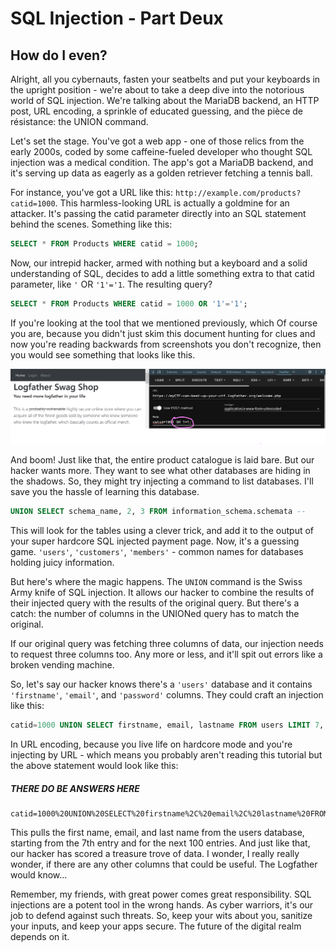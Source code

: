# SQL Injection - Part Deux
## How do I even?

Alright, all you cybernauts, fasten your seatbelts and put your keyboards in the upright position - we're about to take a deep dive into the notorious world of SQL injection. We're talking about the MariaDB backend, an HTTP post, URL encoding, a sprinkle of educated guessing, and the pièce de résistance: the UNION command.

Let's set the stage. You've got a web app - one of those relics from the early 2000s, coded by some caffeine-fueled developer who thought SQL injection was a medical condition. The app's got a MariaDB backend, and it's serving up data as eagerly as a golden retriever fetching a tennis ball.

For instance, you've got a URL like this: `http://example.com/products?catid=1000`. This harmless-looking URL is actually a goldmine for an attacker. It's passing the catid parameter directly into an SQL statement behind the scenes. Something like this:
```sql
SELECT * FROM Products WHERE catid = 1000;
```
Now, our intrepid hacker, armed with nothing but a keyboard and a solid understanding of SQL, decides to add a little something extra to that catid parameter, like `'` OR `'1'='1`. The resulting query?
```sql
SELECT * FROM Products WHERE catid = 1000 OR '1'='1';
```

If you're looking at the tool that we mentioned previously, which Of course you are, because you didn't just skim this document hunting for clues and now you're reading backwards from screenshots you don't recognize, then you would see something that looks like this. 

![Screenshot](./images/hackbar.png)

And boom! Just like that, the entire product catalogue is laid bare. But our hacker wants more. They want to see what other databases are hiding in the shadows. So, they might try injecting a command to list databases.  I'll save you the hassle of learning this database.
```sql
UNION SELECT schema_name, 2, 3 FROM information_schema.schemata --
```
This will look for the tables using a clever trick, and add it to the output of your super hardcore SQL injected payment page.  Now, it's a guessing game. `'users'`, `'customers'`, `'members'` - common names for databases holding juicy information.

But here's where the magic happens. The `UNION` command is the Swiss Army knife of SQL injection. It allows our hacker to combine the results of their injected query with the results of the original query. But there's a catch: the number of columns in the UNIONed query has to match the original.

If our original query was fetching three columns of data, our injection needs to request three columns too. Any more or less, and it'll spit out errors like a broken vending machine.

So, let's say our hacker knows there's a `'users'` database and it contains `'firstname'`, `'email'`, and `'password'` columns. They could craft an injection like this: 
```sql
catid=1000 UNION SELECT firstname, email, lastname FROM users LIMIT 7, 100
```
In URL encoding, because you live life on hardcore mode and you're injecting by URL - which means you probably aren't reading this tutorial but the above statement would look like this: 
##### THERE DO BE ANSWERS HERE
```
catid=1000%20UNION%20SELECT%20firstname%2C%20email%2C%20lastname%20FROM%20users%20LIMIT%207%2C%20100
```
This pulls the first name, email, and last name from the users database, starting from the 7th entry and for the next 100 entries. And just like that, our hacker has scored a treasure trove of data.  I wonder, I really really wonder, if there are any other columns that could be useful.  The Logfather would know...

Remember, my friends, with great power comes great responsibility. SQL injections are a potent tool in the wrong hands. As cyber warriors, it's our job to defend against such threats. So, keep your wits about you, sanitize your inputs, and keep your apps secure. The future of the digital realm depends on it.